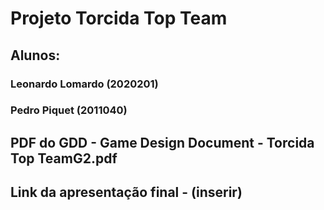 # Projeto Torcida Top Team

## Alunos: 
 ### Leonardo Lomardo (2020201)
 ### Pedro Piquet (2011040)

## PDF do GDD - Game Design Document - Torcida Top TeamG2.pdf

## Link da apresentação final - (inserir)
